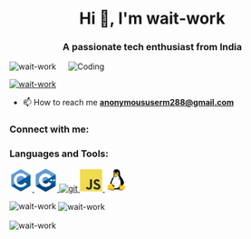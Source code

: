 <h1 align="center">Hi 👋, I'm wait-work</h1>
<h3 align="center">A passionate tech enthusiast from India</h3>
<img align="right" alt="Coding" width="400" src="https://bytefreaks.net/wp-content/uploads/2018/08/kali-linux.red_.png">

<p align="left"> <img src="https://komarev.com/ghpvc/?username=wait-work&label=Profile%20views&color=0e75b6&style=flat" alt="wait-work" /> </p>

<p align="left"> <a href="https://github.com/ryo-ma/github-profile-trophy"><img src="https://github-profile-trophy.vercel.app/?username=wait-work" alt="wait-work" /></a> </p>

- 📫 How to reach me **anonymoususerm288@gmail.com**

<h3 align="left">Connect with me:</h3>
<p align="left">
</p>

<h3 align="left">Languages and Tools:</h3>
<p align="left"> <a href="https://www.cprogramming.com/" target="_blank" rel="noreferrer"> <img src="https://raw.githubusercontent.com/devicons/devicon/master/icons/c/c-original.svg" alt="c" width="40" height="40"/> </a> <a href="https://www.w3schools.com/cpp/" target="_blank" rel="noreferrer"> <img src="https://raw.githubusercontent.com/devicons/devicon/master/icons/cplusplus/cplusplus-original.svg" alt="cplusplus" width="40" height="40"/> </a> <a href="https://git-scm.com/" target="_blank" rel="noreferrer"> <img src="https://www.vectorlogo.zone/logos/git-scm/git-scm-icon.svg" alt="git" width="40" height="40"/> </a> <a href="https://developer.mozilla.org/en-US/docs/Web/JavaScript" target="_blank" rel="noreferrer"> <img src="https://raw.githubusercontent.com/devicons/devicon/master/icons/javascript/javascript-original.svg" alt="javascript" width="40" height="40"/> </a> <a href="https://www.linux.org/" target="_blank" rel="noreferrer"> <img src="https://raw.githubusercontent.com/devicons/devicon/master/icons/linux/linux-original.svg" alt="linux" width="40" height="40"/> </a> </p>

<p><img align="left" src="https://github-readme-stats.vercel.app/api/top-langs?username=wait-work&show_icons=true&locale=en&layout=compact" alt="wait-work" /></p>

<p>&nbsp;<img align="center" src="https://github-readme-stats.vercel.app/api?username=wait-work&show_icons=true&locale=en" alt="wait-work" /></p>

<p><img align="center" src="https://github-readme-streak-stats.herokuapp.com/?user=wait-work&" alt="wait-work" /></p>
